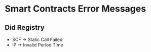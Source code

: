 # Smart Contracts Error Messages

## Did Registry

- SCF -> Static Call Failed
- IP -> Invalid Period Time
